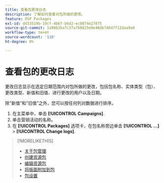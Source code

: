 ```yaml
---
title: 查看包更改日志
description: 了解如何查看对包所做的更改。
feature: DSP Packages
exl-id: dd33519b-19cf-4b6f-b6d2-ec0874e27075
source-git-commit: 1a98b3ba7c37a768825e9e48db7d847f12daa9a0
workflow-type: tm+mt
source-wordcount: '110'
ht-degree: 0%

---
```


# 查看包的更改日志

更改日志显示在选定日期范围内对包所做的更改，包括包名称、实体类型（包）、更改类型、新值和旧值、进行更改的用户以及日期。

除“新值”和“旧值”之外，您可以按任何列对数据进行排序。

1. 在主菜单中，单击 **[!UICONTROL Campaigns]**.
1. 单击营销活动的名称。
1. 在 **[!UICONTROL Packages]** 选项卡，在包名称旁边单击  **[!UICONTROL ...]** > **[!UICONTROL Change logs]**.

>[!MORELIKETHIS]
>
>* [关于包管理](package-about.md)
>* [创建资源包](package-create.md)
>* [编辑资源包](package-edit.md)
>* [将版面附加到包](package-attach-placement.md)
>* [包设置](package-settings.md)

